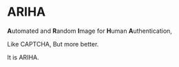 # ARIHA
**A**utomated and **R**andom **I**mage for **H**uman **A**uthentication,

Like CAPTCHA,
But more better.

It is ARIHA.
